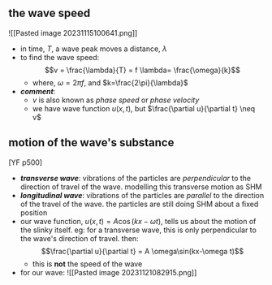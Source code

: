 ## the wave speed
![[Pasted image 20231115100641.png]]
- in time, $T$, a wave peak moves a distance, $\lambda$
- to find the wave speed: $$v = \frac{\lambda}{T} = f \lambda= \frac{\omega}{k}$$
	- where, $\omega= 2\pi f$, and $k=\frac{2\pi}{\lambda}$
- ***comment***:
	- $v$ is also known as *phase speed* or *phase velocity*
	- we have wave function $u(x,t)$, but $\frac{\partial u}{\partial t} \neq v$  
## motion of the wave's substance
[YF p500]
- ***transverse wave***: vibrations of the particles are *perpendicular* to the direction of travel of the wave. modelling this transverse motion as SHM
- ***longitudinal wave***: vibrations of the particles are *parallel* to the direction of the travel of the wave. the particles are still doing SHM about a fixed position
- our wave function, $u(x,t)=A\cos(kx-\omega t)$, tells us about the motion of the slinky itself. eg: for a transverse wave, this is only perpendicular to the wave's direction of travel. then: $$\frac{\partial u}{\partial t} = A \omega\sin(kx-\omega t)$$
	- this is **not** the speed of the wave
- for our wave:
![[Pasted image 20231121082915.png]]
